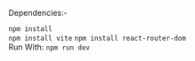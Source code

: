 Dependencies:-  

```npm install```  
```npm install vite``` 
```npm install react-router-dom```  
Run With: ```npm run dev```  
